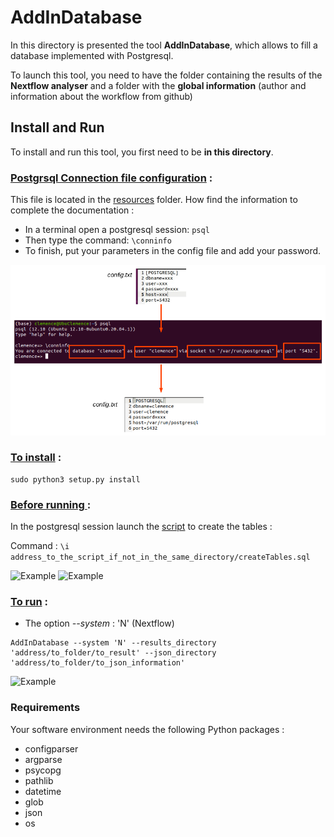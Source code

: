 # AddInDatabase

In this directory is presented the tool __AddInDatabase__, which allows to fill a database implemented with Postgresql.

To launch this tool, you need to have the folder containing the results of the __Nextflow analyser__ and a folder with the __global information__ (author and information about the workflow from github)

## Install and Run

To install and run this tool, you first need to be __in this directory__.

### <ins>Postgrsql Connection file configuration</ins> :

This file is located in the [resources](/BDD/resources/) folder. How find the information to complete the documentation :

* In a terminal open a postgresql session: ```psql```
* Then type the command: ```\conninfo```
* To finish, put your parameters in the config file and add your password.

![Example](Pictures/1.png)

### <ins>To install</ins> :

```
sudo python3 setup.py install
```

### <ins>Before running </ins> :

In the postgresql session launch the [script](/BDD/TablesSql/createTables.sql) to create the tables :

Command : 
```\i address_to_the_script_if_not_in_the_same_directory/createTables.sql ```

![Example](Pictures/3.png)
![Example](Pictures/4.png)


### <ins>To run</ins> :

* The option *--system* : 'N' (Nextflow) 

```
AddInDatabase --system 'N' --results_directory 'address/to_folder/to_result' --json_directory 'address/to_folder/to_json_information'
```

![Example](Pictures/2.png)

### Requirements 
Your software environment needs the following Python packages : 
* configparser
* argparse
* psycopg
* pathlib
* datetime
* glob
* json
* os